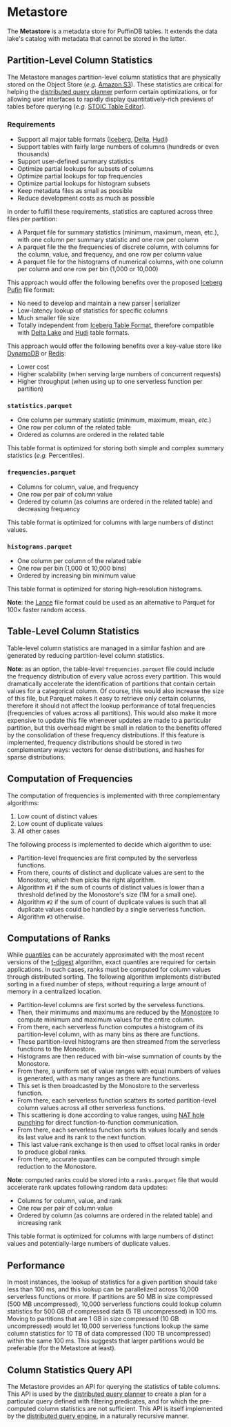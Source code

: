 # Metastore

The **Metastore** is a metadata store for PuffinDB tables. It extends the data lake's catalog with metadata that cannot be stored in the latter.

## Partition-Level Column Statistics
The Metastore manages partition-level column statistics that are physically stored on the Object Store (*e.g.* [Amazon S3](https://aws.amazon.com/s3/)). These statistics are critical for helping the [distributed query planner](Query%20Planner.md) perform certain optimizations, or for allowing user interfaces to rapidly display quantitatively-rich previews of tables before querying (*e.g.* [STOIC Table Editor](https://github.com/stoic-doc/Community/discussions/534)).

### Requirements
- Support all major table formats ([Iceberg](https://iceberg.apache.org/), [Delta](https://delta.io/), [Hudi](https://hudi.apache.org/))
- Support tables with fairly large numbers of columns (hundreds or even thousands)
- Support user-defined summary statistics
- Optimize partial lookups for subsets of columns
- Optimize partial lookups for top frequencies
- Optimize partial lookups for histogram subsets
- Keep metadata files as small as possible
- Reduce development costs as much as possible

In order to fulfill these requirements, statistics are captured across three files per partition:
- A Parquet file for summary statistics (minimum, maximum, mean, etc.), with one column per summary statistic and one row per column
- A parquet file the the frequencies of discrete column, with columns for the column, value, and frequency, and one row per column·value
- A parquet file for the histograms of numerical columns, with one column per column and one row per bin (1,000 or 10,000)

This approach would offer the following benefits over the proposed [Iceberg Pufin](https://iceberg.apache.org/puffin-spec/) file format:
- No need to develop and maintain a new parser | serializer
- Low-latency lookup of statistics for specific columns
- Much smaller file size
- Totally independent from [Iceberg Table Format](https://iceberg.apache.org/spec/), therefore compatible with [Delta Lake](https://delta.io/) and [Hudi](https://hudi.apache.org/) table formats.

This approach would offer the following benefits over a key-value store like [DynamoDB](https://aws.amazon.com/dynamodb/) or [Redis](https://redis.io/):
- Lower cost
- Higher scalability (when serving large numbers of concurrent requests)
- Higher throughput (when using up to one serverless function per partition)

### `statistics.parquet`
- One column per summary statistic (minimum, maximum, mean, *etc.*)
- One row per column of the related table
- Ordered as columns are ordered in the related table

This table format is optimized for storing both simple and complex summary statistics (*e.g.* Percentiles).

### `frequencies.parquet`
- Columns for column, value, and frequency
- One row per pair of column·value
- Ordered by column (as columns are ordered in the related table) and decreasing frequency

This table format is optimized for columns with large numbers of distinct values.

### `histograms.parquet`
- One column per column of the related table
- One row per bin (1,000 ot 10,000 bins)
- Ordered by increasing bin minimum value

This table format is optimized for storing high-resolution histograms.

**Note**: the [Lance](https://github.com/eto-ai/lance) file format could be used as an alternative to Parquet for 100× faster random access.

## Table-Level Column Statistics
Table-level column statistics are managed in a similar fashion and are generated by reducing partition-level column statistics.

**Note**: as an option, the table-level `frequencies.parquet` file could include the frequency distribution of every value across every partition. This would dramatically accelerate the identification of partitions that contain certain values for a categorical column. Of course, this would also increase the size of this file, but Parquet makes it easy to retrieve only certain columns, therefore it should not affect the lookup performance of total frequencies (frequencies of values across all partitions). This would also make it more expensive to update this file whenever updates are made to a particular partition, but this overhead might be small in relation to the benefits offered by the consolidation of these frequency distributions. If this feature is implemented, frequency distributions should be stored in two complementary ways: vectors for dense distributions, and hashes for sparse distributions.

## Computation of Frequencies
The computation of frequencies is implemented with three complementary algorithms:

1. Low count of distinct values
2. Low count of duplicate values
3. All other cases

The following process is implemented to decide which algorithm to use:

- Partition-level frequencies are first computed by the serverless functions.
- From there, counts of distinct and duplicate values are sent to the Monostore, which then picks the right algorithm.
- Algorithm `#1` if the sum of counts of distinct values is lower than a threshold defined by the Monostore's size (1M for a small one).
- Algorithm `#2` if the sum of count of duplicate values is such that all duplicate values could be handled by a single serverless function.
- Algorithm `#3` otherwise.

## Computations of Ranks
While [quantiles](https://en.wikipedia.org/wiki/Quantile) can be accurately approximated with the most recent versions of the [t-digest](https://github.com/tdunning/t-digest) algorithm, exact quantiles are required for certain applications. In such cases, ranks must be computed for column values through distributed sorting. The following algorithm implements distributed sorting in a fixed number of steps, without requiring a large amount of memory in a centralized location.

- Partition-level columns are first sorted by the serveless functions.
- Then, their minimums and maximums are reduced by the [Monostore](Monostore.md) to compute minimum and maximum values for the entire column.
- From there, each serverless function computes a histogram of its partition-level column, with as many bins as there are functions.
- These partition-level histograms are then streamed from the serverless functions to the Monostore.
- Histograms are then reduced with bin-wise summation of counts by the Monostore.
- From there, a uniform set of value ranges with equal numbers of values is generated, with as many ranges as there are functions.
- This set is then broadcasted by the Monostore to the serverless function.
- From there, each serverless function scatters its sorted partition-level column values across all other serverless functions.
- This scattering is done according to value ranges, using [NAT hole punching](https://github.com/spcl/tcpunch) for direct function-to-function communication.
- From there, each serverless function sorts its values locally and sends its last value and its rank to the next function.
- This last value·rank exchange is then used to offset local ranks in order to produce global ranks.
- From there, accurate quantiles can be computed through simple reduction to the Monostore.

**Note**: computed ranks could be stored into a `ranks.parquet` file that would accelerate rank updates following random data updates:
- Columns for column, value, and rank
- One row per pair of column·value
- Ordered by column (as columns are ordered in the related table) and increasing rank

This table format is optimized for columns with large numbers of distinct values and potentially-large numbers of duplicate values.

## Performance
In most instances, the lookup of statistics for a given partition should take less than 100 ms, and this lookup can be parallelized across 10,000 serverless functions or more. If partitions are 50 MB in size compressed (500 MB uncompressed), 10,000 serverless functions could lookup column statistics for 500 GB of compressed data (5 TB uncompressed) in 100 ms. Moving to partitions that are 1 GB in size compressed (10 GB uncompressed) would let 10,000 serverless functions lookup the same column statistics for 10 TB of data compressed (100 TB uncompressed) within the same 100 ms. This suggests that larger partitions would be preferable (for the Metastore at least).

## Column Statistics Query API
The Metastore provides an API for querying the statistics of table columns. This API is used by the [distributed query planner](Query%20Planner.md) to create a plan for a particular query defined with filtering predicates, and for which the pre-computed column statistics are not sufficient. This API is itself implemented by the [distributed query engine](Query%20Engine.md), in a naturally recursive manner.
